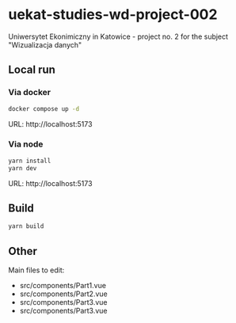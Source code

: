 # uekat-studies-wd-project-002

Uniwersytet Ekonimiczny in Katowice - project no. 2 for the subject "Wizualizacja danych"

## Local run

### Via docker

```bash
docker compose up -d
```

URL: http://localhost:5173

### Via node

```bash
yarn install
yarn dev
```

URL: http://localhost:5173

## Build

```bash
yarn build
```

## Other

Main files to edit:
- src/components/Part1.vue
- src/components/Part2.vue
- src/components/Part3.vue
- src/components/Part3.vue
